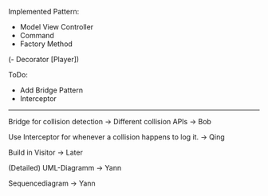 Implemented Pattern:
  - Model View Controller
  - Command
  - Factory Method
  
  (- Decorator [Player])
  
ToDo:
  - Add Bridge Pattern
  - Interceptor

-----------------------------------------------------------------------

Bridge for collision detection
    -> Different collision APIs -> Bob

Use Interceptor for whenever a collision happens to log it. -> Qing

Build in Visitor -> Later

(Detailed) UML-Diagramm -> Yann

Sequencediagram -> Yann
